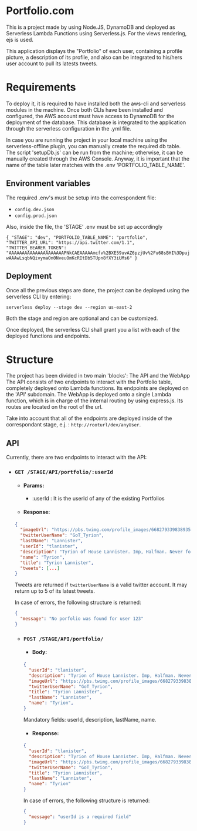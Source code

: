 # Portfolio.com

This is a project made by using Node.JS, DynamoDB and deployed as Serverless Lambda Functions using Serverless.js. For the views rendering, ejs is used.

This application displays the "Portfolio" of each user, containing a profile picture, a description of its profile, and also can be integrated to his/hers user account to pull its latests tweets.

# Requirements

To deploy it, it is required to have installed both the aws-cli and serverless modules in the machine. Once both CLIs have been installed and configured, the AWS account must have access to DynamoDB for the deployment of the database. This database is integrated to the application through the serverless configuration in the .yml file.

In case you are running the project in your local machine using the serverless-offline plugin, you can manually create the required db table. The script 'setupDb.js' can be run from the machine; otherwise, it can be manually created through the AWS Console. Anyway, it is important that the name of the table later matches with the .env 'PORTFOLIO_TABLE_NAME'.

## Environment variables
The required .env's must be setup into the correspondent file:
- `config.dev.json`
- `config.prod.json`

Also, inside the file, the 'STAGE' .env must be set up accordingly

`
{
  "STAGE": "dev",
  "PORTFOLIO_TABLE_NAME": "portfolio",
  "TWITTER_API_URL": "https://api.twitter.com/1.1",
  "TWITTER_BEARER_TOKEN": "AAAAAAAAAAAAAAAAAAAAAPNkCAEAAAAAmcfv%2BXE59uvAZ6pzjUv%2Fu68sBHI%3DpujwAAAwLsqbNQivymaOn0NveuOmKcRItDb5TUpn8fXY3iUMs6"
}
`
## Deployment
Once all the previous steps are done, the project can be deployed using the serverless CLI by entering:

`serverless deploy --stage dev --region us-east-2`

Both the stage and region are optional and can be customized.

Once deployed, the serverless CLI shall grant you a list with each of the deployed functions and endpoints.

# Structure
The project has been divided in two main 'blocks': The API and the WebApp
The API consists of two endpoints to interact with the Portfolio table, completely deployed onto Lambda functions. Its endpoints are deployed on the 'API' subdomain.
The WebApp is deployed onto a single Lambda function, which is in charge of the internal routing by using express.js. Its routes are located on the root of the url.

Take into account that all of the endpoints are deployed inside of the correspondant stage, e.j. :
`http://rooturl/dev/anyUser`.

## API
Currently, there are two endpoints to interact with the API:

- ### `GET /STAGE/API/portfolio/:userId`
    - #### Params:
        - :userId : It is the userId of any of the existing Portfolios
    - #### Response:
    ```json
    {
      "imageUrl": "https://pbs.twimg.com/profile_images/668279339838935040/8sUE9d4C_200x200.jpg",
      "twitterUserName": "GoT_Tyrion",
      "lastName": "Lannister",
      "userId": "tlanister",
      "description": "Tyrion of House Lannister. Imp, Halfman. Never forget what you are, for surely the world will not. Not",
      "name": "Tyrion",
      "title": "Tyrion Lannister",
      "tweets": [...]
    }
    ```
    Tweets are returned if `twitterUserName` is a valid twitter account. It may return up to 5 of its latest tweets.

    In case of errors, the following structure is returned:
    ```json
    {
      "message": "No porfolio was found for user 123"
    }
    ```

  - ### `POST /STAGE/API/portfolio/`
      - #### Body:
      ```json
      {
        "userId": "tlanister",
        "description": "Tyrion of House Lannister. Imp, Halfman. Never forget what you are, for surely the world will not. Not",
        "imageUrl": "https://pbs.twimg.com/profile_images/668279339838935040/8sUE9d4C_200x200.jpg",
        "twitterUserName": "GoT_Tyrion",
        "title": "Tyrion Lannister",
        "lastName": "Lannister",
        "name": "Tyrion",
      }
      ```
      Mandatory fields: userId, description, lastName, name.

      - #### Response:
      ```json
      {
        "userId": "tlanister",
        "description": "Tyrion of House Lannister. Imp, Halfman. Never forget what you are, for surely the world will not. Not",
        "imageUrl": "https://pbs.twimg.com/profile_images/668279339838935040/8sUE9d4C_200x200.jpg",
        "twitterUserName": "GoT_Tyrion",
        "title": "Tyrion Lannister",
        "lastName": "Lannister",
        "name": "Tyrion"
      }
      ```
      In case of errors, the following structure is returned:
      ```json
      {
        "message": "userId is a required field"
      }
      ```
